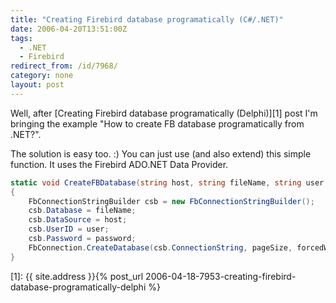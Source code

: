 ```yaml
---
title: "Creating Firebird database programatically (C#/.NET)"
date: 2006-04-20T13:51:00Z
tags:
  - .NET
  - Firebird
redirect_from: /id/7968/
category: none
layout: post
---
```

Well, after [Creating Firebird database programatically (Delphi)][1] post I'm bringing the example "How to create FB database programatically from .NET?".

The solution is easy too. :) You can just use (and also extend) this simple function. It uses the Firebird ADO.NET Data Provider.

```csharp
static void CreateFBDatabase(string host, string fileName, string user, string password, int pageSize, bool forcedWrites, bool overwrite)
{
	FbConnectionStringBuilder csb = new FbConnectionStringBuilder();
	csb.Database = fileName;
	csb.DataSource = host;
	csb.UserID = user;
	csb.Password = password;
	FbConnection.CreateDatabase(csb.ConnectionString, pageSize, forcedWrites, overwrite);
}
```

[1]: {{ site.address }}{% post_url 2006-04-18-7953-creating-firebird-database-programatically-delphi %}